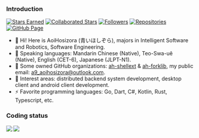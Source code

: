 ### Introduction

[![Stars Earned](https://img.shields.io/github/stars/Aoi-hosizora?logo=github&label=Stars+Earned&style=flat)](https://github.com/Aoi-hosizora)
[![Collaborated Stars](https://img.shields.io/github/stars/Aoi-hosizora?logo=github&affiliations=OWNER%2CCOLLABORATOR&label=Collaborated+Stars&style=flat)](https://github.com/Aoi-hosizora)
[![Followers](https://img.shields.io/github/followers/Aoi-hosizora?logo=github&label=Followers&color=925ef7&style=flat)](https://github.com/Aoi-hosizora?tab=followers)
[![Repositories](https://img.shields.io/badge/dynamic/json?url=https%3A%2F%2Fapi-common.aoihosizora.top%2Fgithub%2Fprofile%2Faoihosizora&query=%24.data.total_repos&logo=github&cacheSeconds=3600&label=Repositories&color=925ef7)](https://github.com/Aoi-hosizora?tab=repositories)
[![GitHub Page](https://img.shields.io/static/v1?logo=github&label=GitHub+Page&message=Aoi-hosizora&color=success)](https://ghp.aoihosizora.top/)

+ 👋 Hi! Here is AoiHosizora (青いほしぞら), majors in Intelligent Software and Robotics, Software Engineering.
+ 📝 Speaking languages: Mandarin Chinese (Native), Teo-Swa-uê (Native), English (CET-6), Japanese (JLPT-N1).
+ 🏢 Some owned GitHub organizations: [ah-shellext](https://github.com/ah-shellext) & [ah-forklib](https://github.com/ah-forklib), my public email: a9_aoihosizora@outlook.com.
+ 🚀 Interest areas: distributed backend system development, desktop client and android client development.
+ ⚡ Favorite programming languages: Go, Dart, C#, Kotlin, Rust, Typescript, etc.

### Coding status

<img align="left" src="https://github-readme-stats-aoi-hosizora.vercel.app/api?username=Aoi-hosizora&theme=transparent&show_icons=true&rank_icon=percentile&count_private=true&include_all_commits=true&hide=contribs&show=prs_merged&custom_title=AoiHosizora%27s%20GitHub%20Status&card_width=400" />

<img align="center" src="https://github-readme-stats-aoi-hosizora.vercel.app/api/top-langs?username=Aoi-hosizora&theme=transparent&layout=compact&langs_count=8&hide=Jupyter%20Notebook,JSON,Markdown,HTML,C&custom_title=The%20Most%20Used%20Languages&card_width=350" />
